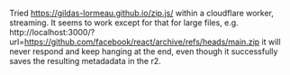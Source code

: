 Tried https://gildas-lormeau.github.io/zip.js/ within a cloudflare worker, streaming. It seems to work except for that for large files, e.g. http://localhost:3000/?url=https://github.com/facebook/react/archive/refs/heads/main.zip it will never respond and keep hanging at the end, even though it successfully saves the resulting metadadata in the r2.
